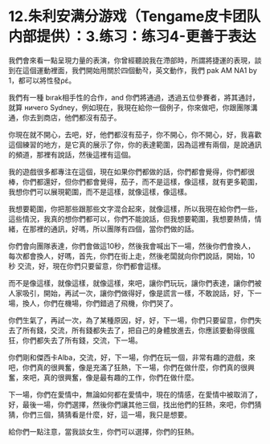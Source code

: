 # 12.朱利安满分游戏（Tengame皮卡团队内部提供）：3.练习：练习4-更善于表达

我們會來看一點呈現力量的表演，你曾經聽說我在滯部時，所謂將捷運的表現，談到在這個運動裡面，我們開始用關於四個動작，英文動作，我們 pak AM NA1 by 1，都可以將性發ρέ。

我們有一種 bırak相手性的合作，and 你們將通過，透過五位參賽者，將其通討，就算 ничего Sydney，例如現在，我現在給你一個例子，你來做吧，你跟團隊溝通，你去到商店，他們都沒有茄子。

你現在就不開心，去吧，好，他們都沒有茄子，你不開心，你不開心，好，我喜歡這個練習的地方，是它真的展示了你，你的表達範圍，因為這裡有兩個，是說通訊的頻道，那裡有說話，然後這裡有這個。

我的遊戲很多都專注在這個，現在如果你們都做的話，你們都會覺得，你們都很棒，你們都還好，但你們都會覺得，茄子，而不是這樣，像這樣，就有更多範圍，我想你們可以展現範圍，而不是這樣，就像這樣，像這樣。

我想要範圍，你把那些跟那些文字混合起來，就像這樣，所以我現在給你們一些，這些情況，我真的想你們都可以，你們不能說話，但我想要範圍，我想要熱情，情緒，在那裡的通訊，好嗎，所以團隊有四個，當你們做的話。

你們會向團隊表達，你們會做這10秒，然後我會喊出下一場，然後你們會換人，每次都會換人，好嗎，首先，你們在街上走，然後老闆就向你們說話，開始，10秒 交流，好，現在你們只要留意，你們都會這樣。

而不是像這樣，就像這樣，就像這樣，來吧，讓你們玩玩，讓你們表達，讓你們被人家吸引，開始，再試一次，讓你們做得好，像是謊言一樣，不敢說話，好，下一場，換人，你們在機場，你們錯過了飛機，你們哭了。

你們生氣了，再試一次，為了某種原因，好，好，下一場，你們只要留意，你們失去了所有錢，交流，所有錢都失去了，把自己的身體放進去，你應該要動得很瘋狂，你們都失去了所有錢，交流，下一場。

你們剛和傑西卡Alba，交流，好，下一場，你們在玩一個，非常有趣的遊戲，來吧，你們真的很興奮，像是充滿了狂熱，下一場，你們在做什麼，你們真的很興奮，來吧，真的很興奮，像是最有趣的工作，你們在做什麼。

下一場，你們在愛情中，無論如何都在愛情中，現在的情感，在愛情中被取消了，好，最後一場，你們選擇，然後你們讓其他三個，找出他們的狂熱，來吧，你們猜猜，你們三個，猜猜看是什麼，好，這一場，我只是想要。

給你們一點注意，當我談女生，你們可以選擇，你們的狂熱。